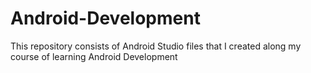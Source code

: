 # Android-Development
This repository consists of Android Studio files that I created along my course of learning Android Development
